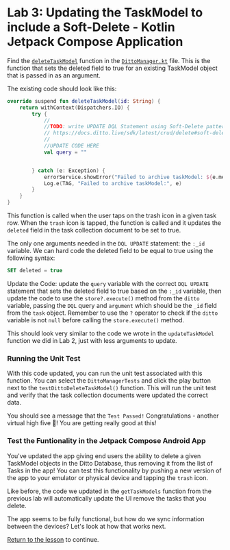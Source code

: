 # Lab 3: Updating the TaskModel to include a Soft-Delete - Kotlin Jetpack Compose Application

Find the [`deleteTaskModel`](../../android/app/src/main/java/live/ditto/quickstart/tasks/data/DittoManager.kt#L388) function in the [`DittoManager.kt`](https://github.com/ditto-examples/ditto-university/blob/main/course-101/android/app/src/main/java/live/ditto/quickstart/tasks/data/DittoManager.kt) file.  This is the function that sets the deleted field to true for an existing TaskModel object that is passed in as an argument. 

The existing code should look like this:

```kotlin
override suspend fun deleteTaskModel(id: String) {
	return withContext(Dispatchers.IO) {
		try {
			//
			//TODO: write UPDATE DQL Statement using Soft-Delete pattern
			// https://docs.ditto.live/sdk/latest/crud/delete#soft-delete-pattern
			//
			//UPDATE CODE HERE
			val query = ""


		} catch (e: Exception) {
			errorService.showError("Failed to archive taskModel: ${e.message}")
			Log.e(TAG, "Failed to archive taskModel:", e)
		}
	}
}
```

This function is called when the user taps on the trash icon in a given task row. When the `trash` icon is tapped, the function is called and it updates the `deleted` field in the task collection document to be set to true. 

The only one arguments needed in the `DQL UPDATE` statement: the `:_id` variable.  We can hard code the deleted field to be equal to true using the following syntax:

```sql
SET deleted = true
```

Update the Code:  update the `query` variable with the correct `DQL UPDATE` statement that sets the deleted field to true based on the `:_id` variable, then update the code to use the `store?.execute()` method from the `ditto` variable, passing the `DQL` query and `argument` which should be the `_id` field from the `task` object.  Remember to use the `?` operator to check if the `ditto` variable is not `null` before calling the `store.execute()` method.

This should look very similar to the code we wrote in the `updateTaskModel` function we did in Lab 2, just with less arguments to update.

### Running the Unit Test

With this code updated, you can run the unit test associated with this function.  You can select the `DittoManagerTests` and click the play button next to the `testDittoDeleteTaskModel()` function.  This will run the unit test and verify that the task collection documents were updated the correct data.

You should see a message that the `Test Passed!`   Congratulations - another virtual high five 🙏!  You are getting really good at this!

### Test the Funtionality in the Jetpack Compose Android App 

 You've updated the app giving end users the ability to delete a given TaskModel objects in the Ditto Database, thus removing it from the list of Tasks in the app!   You can test this functionality by pushing a new version of the app to your emulator or physical device and tapping the `trash` icon.  
 
 Like before, the code we updated in the `getTaskModels` function from the previous lab will automatically update the UI remove the tasks that you delete. 

 The app seems to be fully functional, but how do we sync information between the devices?  Let's look at how that works next. 


[Return to the lesson](../README.md) to continue.